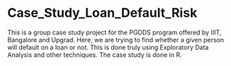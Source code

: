 # Case_Study_Loan_Default_Risk
This is a group case study project for the PGDDS program offered by IIIT, Bangalore and Upgrad. Here, we are trying to find whether a given person will default on a loan or not. This is done truly using Exploratory Data Analysis and other techniques. The case study is done in R.
